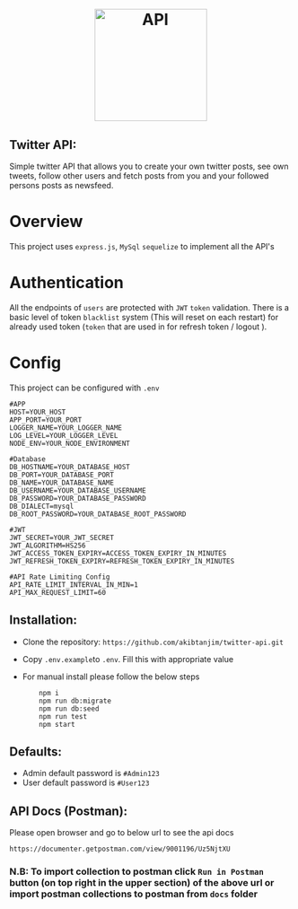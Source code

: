 <h1 align="center">
  <br>
  <img src="https://encrypted-tbn0.gstatic.com/images?q=tbn:ANd9GcT_eimUX98YCqnw0tFLXbbCVkrGfZevLgMmhQ&usqp=CAU" alt="API" height="200" width="200">
  <br>
</h1>

## Twitter API:

Simple twitter API that allows you to create your own twitter posts, see own tweets, follow other users and fetch posts from you and your followed persons posts as newsfeed.

# Overview

This project uses `express.js`, `MySql` `sequelize` to implement all the API's

# Authentication

All the endpoints of `users` are protected with `JWT` `token` validation. There is a basic level of token `blacklist` system (This will reset on each restart) for already used token (`token` that are used in for refresh token / logout ).

# Config

This project can be configured with `.env`

```
#APP
HOST=YOUR_HOST
APP_PORT=YOUR_PORT
LOGGER_NAME=YOUR_LOGGER_NAME
LOG_LEVEL=YOUR_LOGGER_LEVEL
NODE_ENV=YOUR_NODE_ENVIRONMENT

#Database
DB_HOSTNAME=YOUR_DATABASE_HOST
DB_PORT=YOUR_DATABASE_PORT
DB_NAME=YOUR_DATABASE_NAME
DB_USERNAME=YOUR_DATABASE_USERNAME
DB_PASSWORD=YOUR_DATABASE_PASSWORD
DB_DIALECT=mysql
DB_ROOT_PASSWORD=YOUR_DATABASE_ROOT_PASSWORD

#JWT
JWT_SECRET=YOUR_JWT_SECRET
JWT_ALGORITHM=HS256
JWT_ACCESS_TOKEN_EXPIRY=ACCESS_TOKEN_EXPIRY_IN_MINUTES
JWT_REFRESH_TOKEN_EXPIRY=REFRESH_TOKEN_EXPIRY_IN_MINUTES

#API Rate Limiting Config
API_RATE_LIMIT_INTERVAL_IN_MIN=1
API_MAX_REQUEST_LIMIT=60
```

## Installation:

- Clone the repository: `https://github.com/akibtanjim/twitter-api.git`
- Copy `.env.example`to `.env`. Fill this with appropriate value
- For manual install please follow the below steps

  ```
      npm i
      npm run db:migrate
      npm run db:seed
      npm run test
      npm start
  ```

## Defaults:

- Admin default password is `#Admin123`
- User default password is `#User123`

## API Docs (Postman):

Please open browser and go to below url to see the api docs

```
https://documenter.getpostman.com/view/9001196/Uz5NjtXU
```

### N.B: To import collection to postman click `Run in Postman` button (on top right in the upper section) of the above url or import postman collections to postman from `docs` folder
